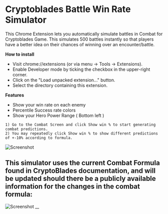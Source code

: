 # Cryptoblades Battle Win Rate Simulator

This Chrome Extension lets you automatically simulate battles in Combat for Cryptoblades Game. This simulates 500 battles instantly so that players have a better idea on their chances of winning over an encounter/battle.

<b>How to install</b><br/>

<ul>
  <li>Visit chrome://extensions (or via menu -> Tools -> Extensions).</li>
  <li>Enable Developer mode by ticking the checkbox in the upper-right corner.</li>
  <li>Click on the "Load unpacked extension..." button.</li>
  <li>Select the directory containing this extension.</li>
</ul>

<b>Features</b><br/>

<ul>
  <li>Show your win rate on each enemy</li>
  <li>Percentile Success rate colors</li>
  <li>Show your Hero Power Range ( Bottom left )</li>
</ul>

    1) Go to the Combat Screen and click Show win % to start generating combat predictions.
    2) You may repeatedly click Show win % to show different predictions of +-10% according to formula.

![Screenshot](https://i.imgur.com/wU7jckF.png)

This simulator uses the current Combat Formula found in CryptoBlades documentation, and will be updated should there be a publicly available information for the changes in the combat formula:
----------------------
![Screenshot](https://i.imgur.com/hGJSZMa.png)
__
